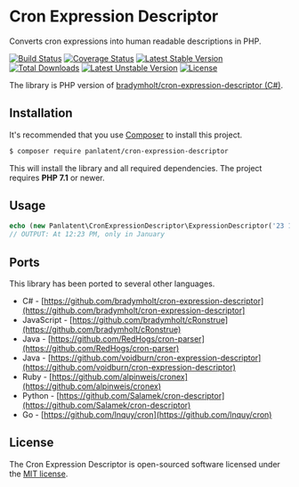 Cron Expression Descriptor
===========================
Converts cron expressions into human readable descriptions in PHP.

[![Build Status](https://travis-ci.org/panlatent/cron-expression-descriptor.svg)](https://travis-ci.org/panlatent/cron-expression-descriptor)
[![Coverage Status](https://coveralls.io/repos/github/panlatent/cron-expression-descriptor/badge.svg)](https://coveralls.io/github/panlatent/cron-expression-descriptor)
[![Latest Stable Version](https://poser.pugx.org/panlatent/cron-expression-descriptor/v/stable.svg)](https://packagist.org/packages/panlatent/cron-expression-descriptor)
[![Total Downloads](https://poser.pugx.org/panlatent/cron-expression-descriptor/downloads.svg)](https://packagist.org/packages/panlatent/cron-expression-descriptor) 
[![Latest Unstable Version](https://poser.pugx.org/panlatent/cron-expression-descriptor/v/unstable.svg)](https://packagist.org/packages/panlatent/cron-expression-descriptor)
[![License](https://poser.pugx.org/panlatent/cron-expression-descriptor/license.svg)](https://packagist.org/packages/panlatent/cron-expression-descriptor)

The library is PHP version of [bradymholt/cron-expression-descriptor (C#)](https://github.com/bradymholt/cron-expression-descriptor).

Installation
------------
It's recommended that you use [Composer](https://getcomposer.org/) to install this project.

```bash
$ composer require panlatent/cron-expression-descriptor
```

This will install the library and all required dependencies. The project requires **PHP 7.1** or newer.

Usage
-----

```php
echo (new Panlatent\CronExpressionDescriptor\ExpressionDescriptor('23 12 * JAN *'))->getDescription();
// OUTPUT: At 12:23 PM, only in January
```

Ports
------

This library has been ported to several other languages.

 - C# - [https://github.com/bradymholt/cron-expression-descriptor](https://github.com/bradymholt/cron-expression-descriptor]
 - JavaScript - [https://github.com/bradymholt/cRonstrue](https://github.com/bradymholt/cRonstrue)
 - Java - [https://github.com/RedHogs/cron-parser](https://github.com/RedHogs/cron-parser)
 - Java - [https://github.com/voidburn/cron-expression-descriptor](https://github.com/voidburn/cron-expression-descriptor)
 - Ruby - [https://github.com/alpinweis/cronex](https://github.com/alpinweis/cronex)
 - Python - [https://github.com/Salamek/cron-descriptor](https://github.com/Salamek/cron-descriptor)
 - Go - [https://github.com/lnquy/cron](https://github.com/lnquy/cron)
 
License
-------
The Cron Expression Descriptor is open-sourced software licensed under the [MIT license](http://opensource.org/licenses/MIT).
